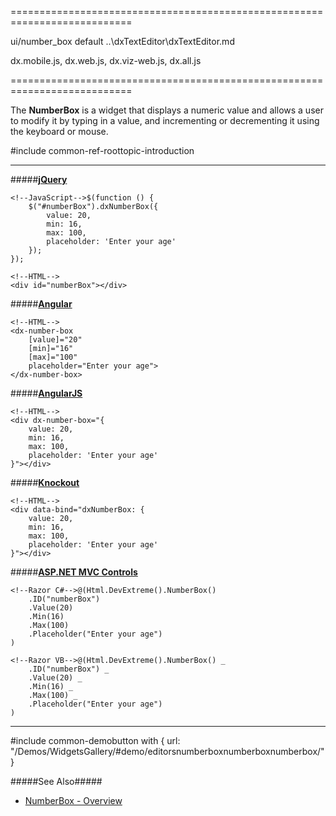 <!--widgettree-->

<!--/widgettree-->
===========================================================================
<!--module-->ui/number_box<!--/module-->
<!--export-->default<!--/export-->
<!--inherits-->..\dxTextEditor\dxTextEditor.md<!--/inherits-->
<!--lib-->
dx.mobile.js, dx.web.js, dx.viz-web.js, dx.all.js
<!--/lib-->
===========================================================================

<!--shortDescription-->
The **NumberBox** is a widget that displays a numeric value and allows a user to modify it by typing in a value, and incrementing or decrementing it using the keyboard or mouse.
<!--/shortDescription-->

<!--fullDescription-->
#include common-ref-roottopic-introduction

---
#####[**jQuery**](/Documentation/Guide/Getting_Started/Widget_Basics_-_jQuery/Create_and_Configure_a_Widget/)  

    <!--JavaScript-->$(function () {
        $("#numberBox").dxNumberBox({
            value: 20,
            min: 16,
            max: 100,
            placeholder: 'Enter your age'
        });
    });

    <!--HTML-->
    <div id="numberBox"></div>

#####[**Angular**](/Documentation/Guide/Getting_Started/Widget_Basics_-_Angular/Create_and_Configure_a_Widget/)  

    <!--HTML-->
    <dx-number-box
        [value]="20"
        [min]="16"
        [max]="100"
        placeholder="Enter your age">
    </dx-number-box>

#####[**AngularJS**](/Documentation/Guide/Getting_Started/Widget_Basics_-_AngularJS/Create_and_Configure_a_Widget/)  

    <!--HTML-->
    <div dx-number-box="{
        value: 20,
        min: 16,
        max: 100,
        placeholder: 'Enter your age'
    }"></div>

#####[**Knockout**](/Documentation/Guide/Getting_Started/Widget_Basics_-_Knockout/Create_and_Configure_a_Widget/)  

    <!--HTML-->
    <div data-bind="dxNumberBox: {
        value: 20,
        min: 16,
        max: 100,
        placeholder: 'Enter your age'
    }"></div>

#####[**ASP.NET MVC Controls**](/Documentation/Guide/ASP.NET_MVC_Controls/Fundamentals/#Creating_a_Widget)
    
    <!--Razor C#-->@(Html.DevExtreme().NumberBox()
        .ID("numberBox")
        .Value(20)
        .Min(16)
        .Max(100)
        .Placeholder("Enter your age")
    )

    <!--Razor VB-->@(Html.DevExtreme().NumberBox() _
        .ID("numberBox") _
        .Value(20) _
        .Min(16) _
        .Max(100) _
        .Placeholder("Enter your age")
    )

---

 

#include common-demobutton with {
    url: "/Demos/WidgetsGallery/#demo/editorsnumberboxnumberboxnumberbox/"
}

#####See Also#####
- [NumberBox - Overview](/Documentation/Guide/Widgets/NumberBox/Overview/)
<!--/fullDescription-->